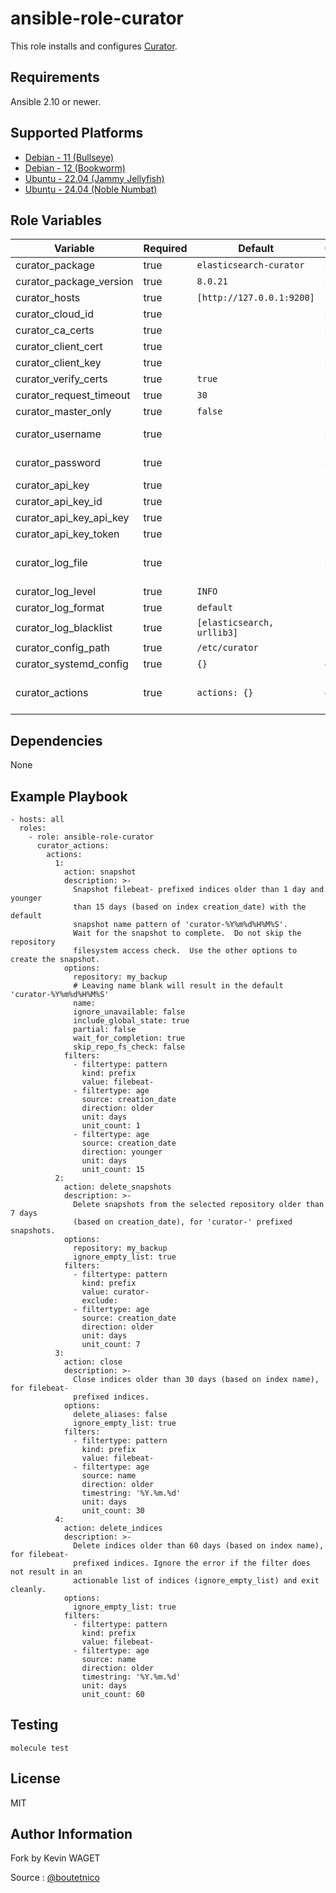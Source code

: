 
ansible-role-curator
====================

This role installs and configures [Curator](https://github.com/elastic/curator).

Requirements
------------

Ansible 2.10 or newer.

Supported Platforms
-------------------

- [Debian - 11 (Bullseye)](https://wiki.debian.org/DebianBullseye)
- [Debian - 12 (Bookworm)](https://wiki.debian.org/DebianBookworm)
- [Ubuntu - 22.04 (Jammy Jellyfish)](http://releases.ubuntu.com/22.04/)
- [Ubuntu - 24.04 (Noble Numbat)](http://releases.ubuntu.com/24.04/)

Role Variables
--------------

| Variable                | Required | Default                    | Choices   | Comments                                     |
|-------------------------|----------|----------------------------|-----------|----------------------------------------------|
| curator_package         | true     | `elasticsearch-curator`    | string    |                                              |
| curator_package_version | true     | `8.0.21`                   | string    |                                              |
| curator_hosts           | true     | `[http://127.0.0.1:9200]`  | list      |                                              |
| curator_cloud_id        | true     |                            | string    |                                              |
| curator_ca_certs        | true     |                            | string    |                                              |
| curator_client_cert     | true     |                            | string    |                                              |
| curator_client_key      | true     |                            | string    |                                              |
| curator_verify_certs    | true     | `true`                     | bool      |                                              |
| curator_request_timeout | true     | `30`                       | int       |                                              |
| curator_master_only     | true     | `false`                    | bool      |                                              |
| curator_username        | true     |                            | string    | Username for basic auth.                     |
| curator_password        | true     |                            | string    | Password for basic auth.                     |
| curator_api_key         | true     |                            | string    |                                              |
| curator_api_key_id      | true     |                            | string    |                                              |
| curator_api_key_api_key | true     |                            | string    |                                              |
| curator_api_key_token   | true     |                            | string    |                                              |
| curator_log_file        | true     |                            | string    | Absolute file path or empty string (stdout). |
| curator_log_level       | true     | `INFO`                     | string    |                                              |
| curator_log_format      | true     | `default`                  | string    |                                              |
| curator_log_blacklist   | true     | `[elasticsearch, urllib3]` | list      |                                              |
| curator_config_path     | true     | `/etc/curator`             | string    |                                              |
| curator_systemd_config  | true     | `{}`                       | dict      |                                              |
| curator_actions         | true     | `actions: {}`              | dict      | Actions to perform. See `defaults/main.yml`. |

Dependencies
------------

None

Example Playbook
----------------

    - hosts: all
      roles:
        - role: ansible-role-curator
          curator_actions:
            actions:
              1:
                action: snapshot
                description: >-
                  Snapshot filebeat- prefixed indices older than 1 day and younger
                  than 15 days (based on index creation_date) with the default
                  snapshot name pattern of 'curator-%Y%m%d%H%M%S'.
                  Wait for the snapshot to complete.  Do not skip the repository
                  filesystem access check.  Use the other options to create the snapshot.
                options:
                  repository: my_backup
                  # Leaving name blank will result in the default 'curator-%Y%m%d%H%M%S'
                  name:
                  ignore_unavailable: false
                  include_global_state: true
                  partial: false
                  wait_for_completion: true
                  skip_repo_fs_check: false
                filters:
                  - filtertype: pattern
                    kind: prefix
                    value: filebeat-
                  - filtertype: age
                    source: creation_date
                    direction: older
                    unit: days
                    unit_count: 1
                  - filtertype: age
                    source: creation_date
                    direction: younger
                    unit: days
                    unit_count: 15
              2:
                action: delete_snapshots
                description: >-
                  Delete snapshots from the selected repository older than 7 days
                  (based on creation_date), for 'curator-' prefixed snapshots.
                options:
                  repository: my_backup
                  ignore_empty_list: true
                filters:
                  - filtertype: pattern
                    kind: prefix
                    value: curator-
                    exclude:
                  - filtertype: age
                    source: creation_date
                    direction: older
                    unit: days
                    unit_count: 7
              3:
                action: close
                description: >-
                  Close indices older than 30 days (based on index name), for filebeat-
                  prefixed indices.
                options:
                  delete_aliases: false
                  ignore_empty_list: true
                filters:
                  - filtertype: pattern
                    kind: prefix
                    value: filebeat-
                  - filtertype: age
                    source: name
                    direction: older
                    timestring: '%Y.%m.%d'
                    unit: days
                    unit_count: 30
              4:
                action: delete_indices
                description: >-
                  Delete indices older than 60 days (based on index name), for filebeat-
                  prefixed indices. Ignore the error if the filter does not result in an
                  actionable list of indices (ignore_empty_list) and exit cleanly.
                options:
                  ignore_empty_list: true
                filters:
                  - filtertype: pattern
                    kind: prefix
                    value: filebeat-
                  - filtertype: age
                    source: name
                    direction: older
                    timestring: '%Y.%m.%d'
                    unit: days
                    unit_count: 60

Testing
-------

    molecule test

License
-------

MIT

Author Information
------------------

Fork by Kevin WAGET

Source : [@boutetnico](https://github.com/boutetnico)
